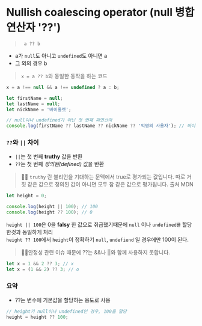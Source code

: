 # Nullish coalescing operator (null 병합 연산자 '??')

> ` a ?? b`

- a가 `null`도 아니고 `undefined`도 아니면 a
- 그 외의 경우 b

> `x = a ?? b`와 동일한 동작을 하는 코드

```js
x = a !== null && a !== undefined ? a : b;
```

```js
let firstName = null;
let lastName = null;
let nickName = '바이올렛';

// null이나 undefined가 아닌 첫 번째 피연산자
console.log(firstName ?? lastName ?? nickName ?? '익명의 사용자'); // 바이올렛
```

### `??`와 `||` 차이

- `||`는 첫 번째 **truthy** 값을 반환
- `??`는 첫 번째 _정의된(defined)_ 값을 반환

> 🕵️‍♂️ `truthy` 란 불리언을 기대하는 문맥에서 true로 평가되는 값입니다.
> 따로 거짓 같은 값으로 정의된 값이 아니면 모두 참 같은 값으로 평가됩니다. 출처 MDN

```js
let height = 0;

console.log(height || 100); // 100
console.log(height ?? 100); // 0
```

`height || 100`은 0을 **falsy** 한 값으로 취급했기때문에 `null` 이나 `undefined를` 할당 한것과 동일하게 처리  
`height ?? 100`에서 `height`이 정확하기 `null`, `undefiend` 일 경우에만 100이 된다.

> 🕵️‍♂️안정성 관련 이슈 때문에 ??는 &&나 ||와 함께 사용하지 못합니다.

```js
let x = 1 && 2 ?? 3; // x
let x = (1 && 2) ?? 3; // o
```

### 요약

- ??는 변수에 기본값을 할당하는 용도로 사용

```js
// height가 null이나 undefined인 경우, 100을 할당
height = height ?? 100;
```
